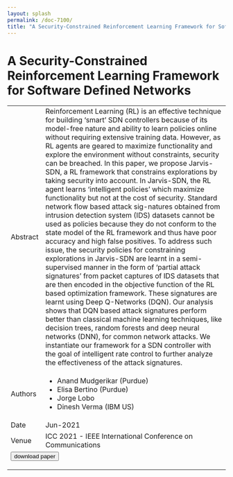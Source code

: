```yaml
---
layout: splash
permalink: /doc-7100/
title: "A Security-Constrained Reinforcement Learning Framework for Software Defined Networks"
---
```


# A Security-Constrained Reinforcement Learning Framework for Software Defined Networks

<table>
    <tbody>
    <tr>
        <td>Abstract</td>
        <td>Reinforcement Learning (RL) is an effective technique for building ‘smart’ SDN controllers because of its model-free nature and ability to learn policies online without requiring extensive training data. However, as RL agents are geared to maximize functionality and explore the environment without constraints, security can be breached. In this paper, we propose Jarvis-SDN, a RL framework that constrains explorations by taking security into account. In Jarvis-SDN, the RL agent learns ‘intelligent policies’ which maximize functionality but not at the cost of security. Standard network flow based attack sig-natures obtained from intrusion detection system (IDS) datasets cannot be used as policies because they do not conform to the state model of the RL framework and thus have poor accuracy and high false positives. To address such issue, the security policies for constraining explorations in Jarvis-SDN are learnt in a semi-supervised manner in the form of ‘partial attack signatures’ from packet captures of IDS datasets that are then encoded in the objective function of the RL based optimization framework. These signatures are learnt using Deep Q-Networks (DQN). Our analysis shows that DQN based attack signatures perform better than classical machine learning techniques, like decision trees, random forests and deep neural networks (DNN), for common network attacks. We instantiate our framework for a SDN controller with the goal of intelligent rate control to further analyze the effectiveness of the attack signatures.</td>
    </tr>
    <tr>
        <td>Authors</td>
        <td>
            <ul>
                <li>Anand Mudgerikar (Purdue)</li>
                <li>Elisa Bertino (Purdue)</li>
                <li>Jorge Lobo</li>
                <li>Dinesh Verma (IBM US)</li>
            </ul>
        </td>
    </tr>
    <tr>
        <td>Date</td>
        <td>Jun-2021</td>
    </tr>
    <tr>
        <td>Venue</td>
        <td>ICC 2021 - IEEE International Conference on Communications</td>
    </tr>
    <tr>
        <td colspan="2">
            <form method="get" action="https://ieeexplore.ieee.org/document/9500763">
                <button type="submit">download paper</button>
            </form>
        </td>
    </tr>
    </tbody>
</table>
